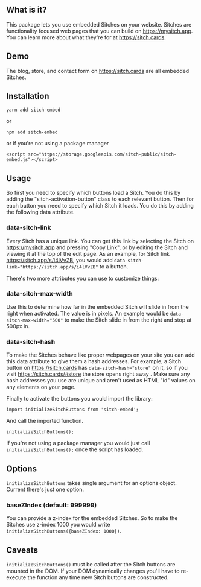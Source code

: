 
## What is it?

This package lets you use embedded Sitches on your website. Sitches are functionality focused web pages that you can build on https://mysitch.app. You can learn more about what they're for at https://sitch.cards.

## Demo

The blog, store, and contact form on https://sitch.cards are all embedded Sitches.

## Installation

    yarn add sitch-embed
or

    npm add sitch-embed
or if you're not using a package manager

    <script src="https://storage.googleapis.com/sitch-public/sitch-embed.js"></script>

## Usage

So first you need to specify which buttons load a Sitch. You do this by adding the "sitch-activation-button" class to each relevant button. Then for each button you need to specify which Sitch it loads. You do this by adding the following data attribute.

### data-sitch-link

Every Sitch has a unique link. You can get this link by selecting the Sitch on https://mysitch.app and pressing "Copy Link", or by editing the Sitch and viewing it at the top of the edit page. As an example, for Sitch link https://sitch.app/s/i4lVvZB, you would add `data-sitch-link="https://sitch.app/s/i4lVvZB"` to a button.

There's two more attributes you can use to customize things:

### data-sitch-max-width

Use this to determine how far in the embedded Sitch will slide in from the right when activated. The value is in pixels. An example would be `data-sitch-max-width="500"` to make the Sitch slide in from the right and stop at 500px in.

### data-sitch-hash

To make the Sitches behave like proper webpages on your site you can add this data attribute to give them a hash addresses.  For example, a Sitch button on https://sitch.cards has `data-sitch-hash="store"` on it, so if you visit https://sitch.cards/#store the store opens right away . Make sure any hash addresses you use are unique and aren't used as HTML "id" values on any elements on your page.

Finally to activate the buttons you would import the library:

    import initializeSitchButtons from 'sitch-embed';

And call the imported function.

    initializeSitchButtons();

If you're not using a package manager you would just call `initializeSitchButtons();` once the script has loaded.

## Options

`initializeSitchButtons` takes single argument for an options object. Current there's just one option.

### baseZIndex (default: 999999)

You can provide a z-index for the embedded Sitches. So to make the Sitches use z-index 1000 you would write `initializeSitchButtons({baseZIndex: 1000})`.

## Caveats

`initializeSitchButtons()` must be called after the Sitch buttons are mounted in the DOM. If your DOM dynamically changes you'll have to re-execute the function any time new Sitch buttons are constructed.